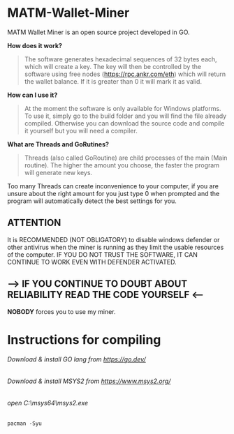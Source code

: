 # MATM-Wallet-Miner
MATM Wallet Miner is an open source project developed in GO.

__How does it work?__
> The software generates hexadecimal sequences of 32 bytes each, which will create a key.
The key will then be controlled by the software using free nodes (https://rpc.ankr.com/eth) which will return the wallet balance.
If it is greater than 0 it will mark it as valid.

__How can I use it?__
> At the moment the software is only available for Windows platforms.
To use it, simply go to the build folder and you will find the file already compiled.
Otherwise you can download the source code and compile it yourself but you will need a compiler.

__What are Threads and GoRutines?__
> Threads (also called GoRoutine) are child processes of the main (Main routine).
The higher the amount you choose, the faster the program will generate new keys.

Too many Threads can create inconvenience to your computer,
if you are unsure about the right amount for you just type 0 when prompted and the program will automatically detect the best settings for you.

## ATTENTION
It is RECOMMENDED (NOT OBLIGATORY) to disable windows defender or other antivirus when the miner is running as they limit the usable resources of the computer.
IF YOU DO NOT TRUST THE SOFTWARE, IT CAN CONTINUE TO WORK EVEN WITH DEFENDER ACTIVATED.

## --> IF YOU CONTINUE TO DOUBT ABOUT RELIABILITY READ THE CODE YOURSELF <--
__NOBODY__ forces you to use my miner.

# Instructions for compiling
###### Download & install GO lang from https://go.dev/
###### Download & install MSYS2 from https://www.msys2.org/
###### open C:\msys64\msys2.exe
```
pacman -Syu
```
